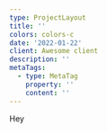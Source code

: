 ```yaml
---
type: ProjectLayout
title: ''
colors: colors-c
date: '2022-01-22'
client: Awesome client
description: ''
metaTags:
  - type: MetaTag
    property: ''
    content: ''
---
```

Hey

